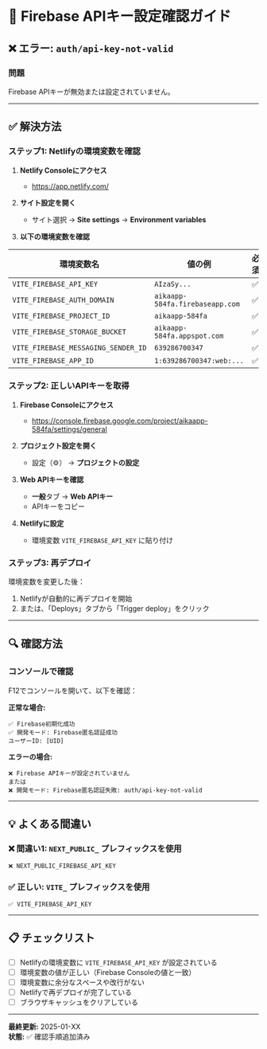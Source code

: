 # 🔑 Firebase APIキー設定確認ガイド

## ❌ エラー: `auth/api-key-not-valid`

### 問題
Firebase APIキーが無効または設定されていません。

---

## ✅ 解決方法

### ステップ1: Netlifyの環境変数を確認

1. **Netlify Consoleにアクセス**
   - https://app.netlify.com/

2. **サイト設定を開く**
   - サイト選択 → **Site settings** → **Environment variables**

3. **以下の環境変数を確認**

| 環境変数名 | 値の例 | 必須 |
|-----------|--------|------|
| `VITE_FIREBASE_API_KEY` | `AIzaSy...` | ✅ |
| `VITE_FIREBASE_AUTH_DOMAIN` | `aikaapp-584fa.firebaseapp.com` | ✅ |
| `VITE_FIREBASE_PROJECT_ID` | `aikaapp-584fa` | ✅ |
| `VITE_FIREBASE_STORAGE_BUCKET` | `aikaapp-584fa.appspot.com` | ✅ |
| `VITE_FIREBASE_MESSAGING_SENDER_ID` | `639286700347` | ✅ |
| `VITE_FIREBASE_APP_ID` | `1:639286700347:web:...` | ✅ |

### ステップ2: 正しいAPIキーを取得

1. **Firebase Consoleにアクセス**
   - https://console.firebase.google.com/project/aikaapp-584fa/settings/general

2. **プロジェクト設定を開く**
   - 設定（⚙️） → **プロジェクトの設定**

3. **Web APIキーを確認**
   - **一般**タブ → **Web APIキー**
   - APIキーをコピー

4. **Netlifyに設定**
   - 環境変数 `VITE_FIREBASE_API_KEY` に貼り付け

### ステップ3: 再デプロイ

環境変数を変更した後：
1. Netlifyが自動的に再デプロイを開始
2. または、「Deploys」タブから「Trigger deploy」をクリック

---

## 🔍 確認方法

### コンソールで確認

F12でコンソールを開いて、以下を確認：

**正常な場合:**
```
✅ Firebase初期化成功
✅ 開発モード: Firebase匿名認証成功
ユーザーID: [UID]
```

**エラーの場合:**
```
❌ Firebase APIキーが設定されていません
または
❌ 開発モード: Firebase匿名認証失敗: auth/api-key-not-valid
```

---

## 💡 よくある間違い

### ❌ 間違い1: `NEXT_PUBLIC_` プレフィックスを使用
```
❌ NEXT_PUBLIC_FIREBASE_API_KEY
```

### ✅ 正しい: `VITE_` プレフィックスを使用
```
✅ VITE_FIREBASE_API_KEY
```

---

## 📋 チェックリスト

- [ ] Netlifyの環境変数に `VITE_FIREBASE_API_KEY` が設定されている
- [ ] 環境変数の値が正しい（Firebase Consoleの値と一致）
- [ ] 環境変数に余分なスペースや改行がない
- [ ] Netlifyで再デプロイが完了している
- [ ] ブラウザキャッシュをクリアしている

---

**最終更新:** 2025-01-XX  
**状態:** ✅ 確認手順追加済み

